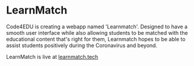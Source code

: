 # LearnMatch

Code4EDU is creating a webapp named 'Learnmatch'. Designed to have a smooth user interface while also allowing students to be matched with the educational content that's right for them, Learnmatch hopes to be able to assist students positively during the Coronavirus and beyond.

LearnMatch is live at [learnmatch.tech](https://learnmatch.tech)
